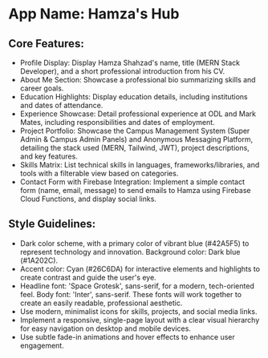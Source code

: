 # **App Name**: Hamza's Hub

## Core Features:

- Profile Display: Display Hamza Shahzad's name, title (MERN Stack Developer), and a short professional introduction from his CV.
- About Me Section: Showcase a professional bio summarizing skills and career goals.
- Education Highlights: Display education details, including institutions and dates of attendance.
- Experience Showcase: Detail professional experience at ODL and Mark Mates, including responsibilities and dates of employment.
- Project Portfolio: Showcase the Campus Management System (Super Admin & Campus Admin Panels) and Anonymous Messaging Platform, detailing the stack used (MERN, Tailwind, JWT), project descriptions, and key features.
- Skills Matrix: List technical skills in languages, frameworks/libraries, and tools with a filterable view based on categories.
- Contact Form with Firebase Integration: Implement a simple contact form (name, email, message) to send emails to Hamza using Firebase Cloud Functions, and display social links.

## Style Guidelines:

- Dark color scheme, with a primary color of vibrant blue (#42A5F5) to represent technology and innovation. Background color: Dark blue (#1A202C).
- Accent color: Cyan (#26C6DA) for interactive elements and highlights to create contrast and guide the user's eye.
- Headline font: 'Space Grotesk', sans-serif, for a modern, tech-oriented feel. Body font: 'Inter', sans-serif. These fonts will work together to create an easily readable, professional aesthetic.
- Use modern, minimalist icons for skills, projects, and social media links.
- Implement a responsive, single-page layout with a clear visual hierarchy for easy navigation on desktop and mobile devices.
- Use subtle fade-in animations and hover effects to enhance user engagement.